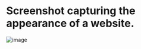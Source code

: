 # Screenshot capturing the appearance of a website.

![image](https://github.com/Deepak-cell311/Netflix-clone-website/assets/133989782/b95e67fb-8387-4874-ad6d-222ca51d3aa0)
